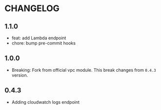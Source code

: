 # CHANGELOG

## 1.1.0

* feat: add Lambda endpoint
* chore: bump pre-commit hooks

## 1.0.0

* Breaking: Fork from official vpc module. This break changes from `0.4.3` version.

## 0.4.3

* Adding cloudwatch logs endpoint

